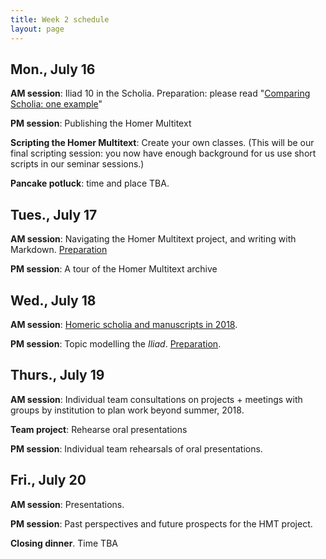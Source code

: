 ```yaml
---
title: Week 2 schedule
layout: page
---
```



## Mon., July 16

**AM session**:  Iliad 10 in the Scholia.  Preparation: please read "[Comparing Scholia: one example](http://homermultitext.blogspot.com/2012/02/comparing-scholia-one-example.html)"


**PM session**:  Publishing the Homer Multitext

**Scripting the Homer Multitext**:  Create your own classes.  (This will be our final scripting session:  you now have enough background for us use short scripts in our seminar sessions.)

**Pancake potluck**: time and place TBA.


## Tues., July 17

**AM session**:  Navigating the Homer Multitext project, and writing with Markdown.  [Preparation](../schedule/markdown-intro)

**PM session**:  A tour of the Homer Multitext archive

## Wed., July 18

**AM session**:  [Homeric scholia and manuscripts in 2018](../scholia-2018).

**PM session**:  Topic modelling the *Iliad*.  [Preparation](../schedule/topic-modelling).


## Thurs., July 19

**AM session**:  Individual team consultations on projects + meetings with groups by institution to plan work beyond summer, 2018.

**Team project**:  Rehearse oral presentations

**PM session**:  Individual team rehearsals of oral presentations.

## Fri., July 20


**AM session**:  Presentations.

**PM session**:  Past perspectives and future prospects for the HMT project.


**Closing dinner**.  Time TBA
